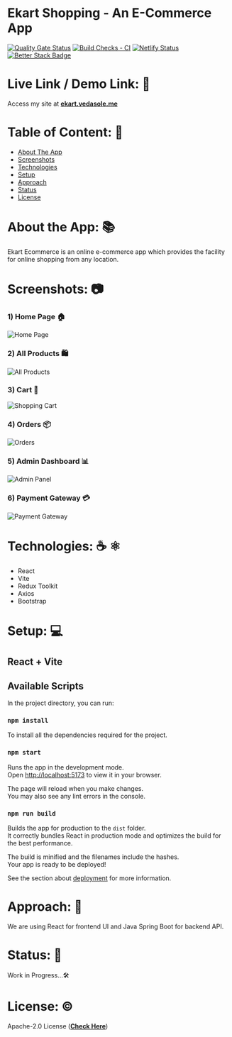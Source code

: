 # Ekart Shopping - An E-Commerce App

[![Quality Gate Status](https://sonarcloud.io/api/project_badges/measure?project=ved-asole_eKart-ecommerce-app&metric=alert_status)](https://sonarcloud.io/summary/new_code?id=ved-asole_eKart-ecommerce-app) 
[![Build Checks - CI](https://github.com/ved-asole/eKart-ecommerce-app/actions/workflows/build-checks.yml/badge.svg)](https://github.com/ved-asole/eKart-ecommerce-app/actions/workflows/build-checks.yml)
[![Netlify Status](https://api.netlify.com/api/v1/badges/1d421f38-c264-4023-9474-ba91e53d9fda/deploy-status)](https://app.netlify.com/sites/ekart-shopping/deploys)
[![Better Stack Badge](https://uptime.betterstack.com/status-badges/v1/monitor/1h2u2.svg)](https://coders-arena.betteruptime.com)


# Live Link / Demo Link: 🔗
Access my site at **[ekart.vedasole.me](https://ekart.vedasole.me)**

# Table of Content: 📑

- [About The App](#about-the-app-)
- [Screenshots](#screenshots-)
- [Technologies](#technologies-)
- [Setup](#setup-)
- [Approach](#approach-)
- [Status](#status-)
- [License](#license-)

# About the App: 📚
Ekart Ecommerce is an online e-commerce app which provides the facility for online shopping from any location.

# Screenshots: 📷

### 1) Home Page 🏠

![Home Page](eKart_shopping_home.png)

### 2) All Products 🛍️

![All Products](eKart_shopping_all-products.png)

### 3) Cart 🛒

![Shopping Cart](eKart_shopping_cart.png)

### 4) Orders 📦

![Orders](eKart_shopping_orders.png)

### 5) Admin Dashboard 📊

![Admin Panel](eKart_shopping_admin-panel.png)

### 6) Payment Gateway 💳

![Payment Gateway](eKart_shopping_payment-gateway.png)

# Technologies: ☕️ ⚛️

- React
- Vite
- Redux Toolkit
- Axios
- Bootstrap

# Setup: 💻

  ## React + Vite

  ## Available Scripts

  In the project directory, you can run:

  ### `npm install`

  To install all the dependencies required for the project.

  ### `npm start`

  Runs the app in the development mode.\
  Open [http://localhost:5173](http://localhost:5173) to view it in your browser.

  The page will reload when you make changes.\
  You may also see any lint errors in the console.

  ### `npm run build`

  Builds the app for production to the `dist` folder.\
  It correctly bundles React in production mode and optimizes the build for the best performance.

  The build is minified and the filenames include the hashes.\
  Your app is ready to be deployed!

  See the section about [deployment](https://vitejs.dev/guide/build.html) for more information.

# Approach: 🚶
We are using React for frontend UI and Java Spring Boot for backend API.

# Status: 📶
Work in Progress...🛠️

# License: ©️
Apache-2.0 License (**[Check Here](https://github.com/ved-asole/eKart-ecommerce-app/blob/master/LICENSE)**)